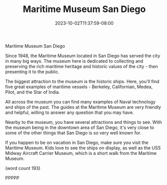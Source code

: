 ﻿---
title: "Maritime Museum San Diego"
date: 2023-10-02T11:37:59-08:00
description: "short articles Tips for Web Success"
featured_image: "/images/short articles.jpg"
tags: ["short articles"]
---

Maritime Museum San Diego

Since 1948, the Maritime Museum located in San Diego
has served the city in many big ways. The museum here
is dedicated to collecting and preserving the rich
maritime heritage and historic values of the city - 
then presenting it to the public.

The biggest attraction to the museum is the historic
ships.  Here, you'll find five great examples of
maritime vessels - Berkeley, Californian, Medea, 
Pilot, and the Star of India.

All across the museum you can find many examples of
Naval technology and ships of the past.  The guides
at the Maritime Museum are very friendly and helpful,
willing to answer any question that you may have.

Nearby to the museum, you have several attractions
and things to see.  With the museum being in the
downtown area of San Diego, it's very close to some
of the other things that San Diego is so very well
known for.

If you happen to be on vacation in San Diego, make
sure you visit the Maritime Museum.  Kids love to
see the ships on display, as well as the USS Midway
Aircraft Carrier Museum, which is a short walk from
the Maritime Museum.

(word count 193)

PPPPP

